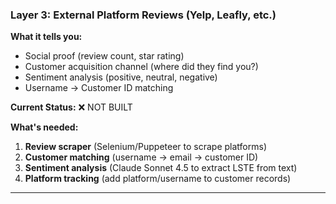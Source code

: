 ### **Layer 3: External Platform Reviews (Yelp, Leafly, etc.)**

**What it tells you:**

- Social proof (review count, star rating)
- Customer acquisition channel (where did they find you?)
- Sentiment analysis (positive, neutral, negative)
- Username → Customer ID matching

**Current Status:** ❌ NOT BUILT

**What's needed:**

1. **Review scraper** (Selenium/Puppeteer to scrape platforms)
2. **Customer matching** (username → email → customer ID)
3. **Sentiment analysis** (Claude Sonnet 4.5 to extract LSTE from text)
4. **Platform tracking** (add platform/username to customer records)

---
